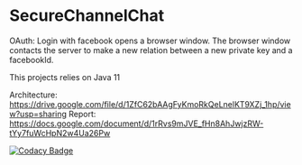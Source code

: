 SecureChannelChat
=================

OAuth: Login with facebook opens a browser window. The browser window contacts the server to make a new relation between a new private key and a facebookId.

This projects relies on Java 11

Architecture: https://drive.google.com/file/d/1ZfC62bAAgFyKmoRkQeLnelKT9XZj_1hp/view?usp=sharing
Report: https://docs.google.com/document/d/1rRvs9mJVE_fHn8AhJwjzRW-tYy7fuWcHpN2w4Ua26Pw

[![Codacy Badge](https://api.codacy.com/project/badge/Grade/9d82bb35f9a34e159bee9b880ed2c4f4)](https://www.codacy.com?utm_source=github.com&amp;utm_medium=referral&amp;utm_content=BertVanMieghem/Messaging-with-End-to-End-Encryption&amp;utm_campaign=Badge_Grade)
